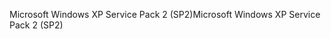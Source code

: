 <span data-ttu-id="9ae99-101">Microsoft Windows XP Service Pack 2 (SP2)</span><span class="sxs-lookup"><span data-stu-id="9ae99-101">Microsoft Windows XP Service Pack 2 (SP2)</span></span>